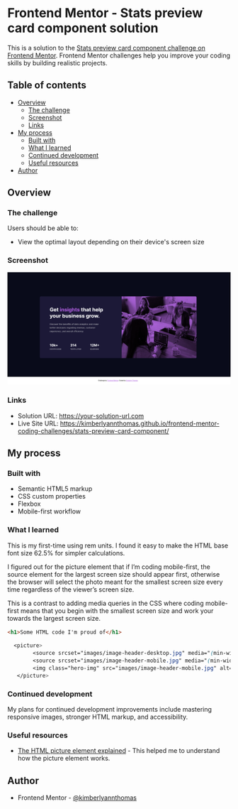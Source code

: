 # Frontend Mentor - Stats preview card component solution

This is a solution to the [Stats preview card component challenge on Frontend Mentor](https://www.frontendmentor.io/challenges/stats-preview-card-component-8JqbgoU62). Frontend Mentor challenges help you improve your coding skills by building realistic projects. 

## Table of contents

- [Overview](#overview)
  - [The challenge](#the-challenge)
  - [Screenshot](#screenshot)
  - [Links](#links)
- [My process](#my-process)
  - [Built with](#built-with)
  - [What I learned](#what-i-learned)
  - [Continued development](#continued-development)
  - [Useful resources](#useful-resources)
- [Author](#author)

## Overview

### The challenge

Users should be able to:

- View the optimal layout depending on their device's screen size

### Screenshot

![Completed design preview for the Stats preview card component coding challenge](images/screenshot.png)

### Links

- Solution URL: https://your-solution-url.com
- Live Site URL: https://kimberlyannthomas.github.io/frontend-mentor-coding-challenges/stats-preview-card-component/

## My process

### Built with

- Semantic HTML5 markup
- CSS custom properties
- Flexbox
- Mobile-first workflow

### What I learned

This is my first-time using rem units. I found it easy to make the HTML base font size 62.5% for simpler calculations.

I figured out for the picture element that if I’m coding mobile-first, the source element for the largest screen size should appear first, otherwise the browser will select the photo meant for the smallest screen size every time regardless of the viewer’s screen size.

This is a contrast to adding media queries in the CSS where coding mobile-first means that you begin with the smallest screen size and work your towards the largest screen size.

```html
<h1>Some HTML code I'm proud of</h1>
```
```css
  <picture>
        <source srcset="images/image-header-desktop.jpg" media="(min-width: 768px)">
        <source srcset="images/image-header-mobile.jpg" media="(min-width: 327px)">
        <img class="hero-img" src="images/image-header-mobile.jpg" alt="Women sitting at a table chatting and typing on laptops.">
   </picture>
```

### Continued development

My plans for continued development improvements include mastering responsive images, stronger HTML markup, and accessibility.

### Useful resources

- [The HTML picture element explained](https://www.youtube.com/watch?v=Rik3gHT24AM) - This helped me to understand how the picture element works. 

## Author

- Frontend Mentor - [@kimberlyannthomas](https://www.frontendmentor.io/profile/kimberlyannthomas)
